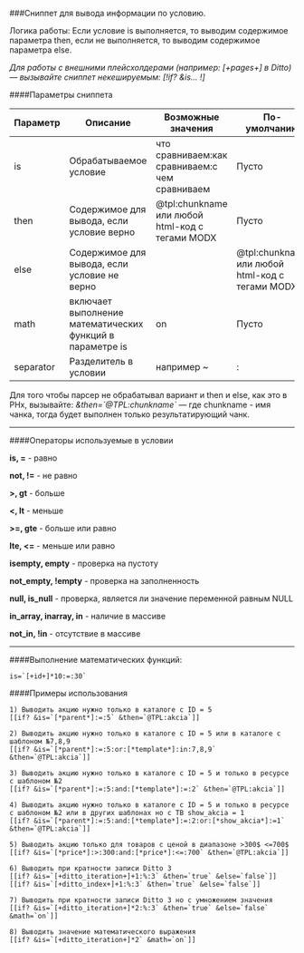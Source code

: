 ###Сниппет для вывода информации по условию.

Логика работы: Если условие is выполняется, то выводим содержимое параметра then, если не выполняется, то выводим содержимое параметра else.

*Для работы с внешними плейсхолдерами (например: [+pages+] в Ditto) — вызывайте сниппет некешируемым: [!if? &is… !]*


####Параметры сниппета

Параметр|Описание|Возможные значения|По-умолчанию
--------|--------|------------------|------------
is|Обрабатываемое условие|что сравниваем:как сравниваем:с чем сравниваем|Пусто
then|Содержимое для вывода, если условие верно|@tpl:chunkname или любой html-код с тегами MODX|Пусто
else|Содержимое для вывода, если условие не верно||@tpl:chunkname или любой html-код с тегами MODX|Пусто
math|включает выполнение математических функций в параметре is|on|Пусто
separator|Разделитель в условии|например ~| : 

Для того чтобы парсер не обрабатывал вариант и then и else, как это в PHx, вызывайте: *&then=\`@TPL:chunkname\`* — где chunkname - имя чанка, тогда будет выполнен только результатирующий чанк.

***

####Операторы используемые в условии

**is, =** - равно

**not, !=** - не равно

**>, gt** - больше

**<, lt** - меньше

**>=, gte** - больше или равно

**lte, <=** - меньше или равно

**isempty, empty** - проверка на пустоту

**not_empty, !empty** - проверка на заполненность

**null, is_null** - проверка, является ли значение переменной равным NULL

**in_array, inarray, in** - наличие в массиве

**not_in, !in** - отсутствие в массиве

***

####Выполнение математических функций:

	is=`[+id+]*10:=:30`


####Примеры использования

	1) Выводить акцию нужно только в каталоге с ID = 5
	[[if? &is=`[*parent*]:=:5` &then=`@TPL:akcia`]]

	2) Выводить акцию нужно только в каталоге с ID = 5 или в каталоге с шаблоном №7,8,9
	[[if? &is=`[*parent*]:=:5:or:[*template*]:in:7,8,9` &then=`@TPL:akcia`]]

	3) Выводить акцию нужно только в каталоге с ID = 5 и только в ресурсе с шаблоном №2
	[[if? &is=`[*parent*]:=:5:and:[*template*]:=:2` &then=`@TPL:akcia`]]

	4) Выводить акцию нужно только в каталоге с ID = 5 и только в ресурсе с шаблоном №2 или в других шаблонах но с ТВ show_akcia = 1
	[[if? &is=`[*parent*]:=:5:and:[*template*]:=:2:or:[*show_akcia*]:=1` &then=`@TPL:akcia`]]

	5) Выводить акцию только для товаров с ценой в диапазоне >300$ <=700$
	[[if? &is=`[*price*]:>:300:and:[*price*]:<=:700` &then=`@TPL:akcia`]]

	6) Выводить при кратности записи Ditto 3
	[[if? &is=`[+ditto_iteration+]+1:%:3` &then=`true` &else=`false`]]
	[[if? &is=`[+ditto_index+]+1:%:3` &then=`true` &else=`false`]]

	7) Выводить при кратности записи Ditto 3 но с умножением значения
	[[if? &is=`[+ditto_iteration+]*2:%:3` &then=`true` &else=`false` &math=`on`]]

	8) Выводить значение математического выражения
	[[if? &is=`[+ditto_iteration+]*2` &math=`on`]]